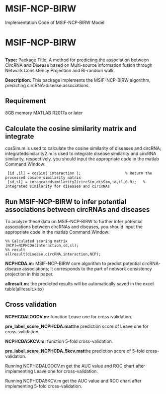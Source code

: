 # MSIF-NCP-BIRW
Implementation Code of MSIF-NCP-BIRW Model
# MSIF-NCP-BIRW

## 

**Type:** Package Title: A method for predicting the association between CircRNA and Disease based on Multi-source
information fusion through Network Consistency Projection and Bi-random walk

**Description:** This package implements the MSIF-NCP-BIRW algorithm, predicting circRNA-disease associations.

## Requirement

8GB memory
MATLAB R2017a or later

## 

## Calculate the cosine similarity matrix and integrate 

cosSim.m is used to calculate the cosine similarity of diseases and circRNA;
integratedsimilarity2.m is used to integrate disease similarity and circRNA similarity, respectively.
you should input the appropriate code in the matlab Command Window:

```
 [id ,il] = cosSim( interaction );                    % Return the processed cosine similarity matrix
 [sd,sl] = integratedsimilarity2(circSim,disSim,id,il,0.9);   % Integrated similarity for diseases and circRNAs
```

## Run MSIF-NCP-BIRW to infer potential associations between circRNAs and diseases

To analyze these data on MSIF-NCP-BIRW to further infer potential associations between circRNAs and diseases, you should input the appropriate code in the matlab Command Window:

```
%% Calculated scoring matrix
[NCP]=NCPHCDA(interaction,sd,sl);
%% result
allresult(disease,circRNA,interaction,NCP);
```

**NCPHCDA.m:** MSIF-NCP-BIRW core algorithm to predict potential circRNA-disease associations; it corresponds to the part of network  consistency projection in this paper.

**allresult.m:** the predicted results will be automatically saved in the excel table(allresult.xlsx)

## Cross validation

**NCPHCDALOOCV.m:** function Leave one for cross-validation. 

**pre_label_score_NCPHCDA.mat**the prediction score of Leave one for cross-validation.

**NCPHCDA5KCV.m:** function 5-fold cross-validation.

**pre_label_score_NCPHCDA_5kcv.mat**the prediction score of 5-fold cross-validation.

Running  NCPHCDALOOCV.m get the AUC value and ROC chart after implementing Leave one for cross-validation.

Running NCPHCDA5KCV.m get the AUC value and ROC chart after implementing 5-fold cross-validation.

